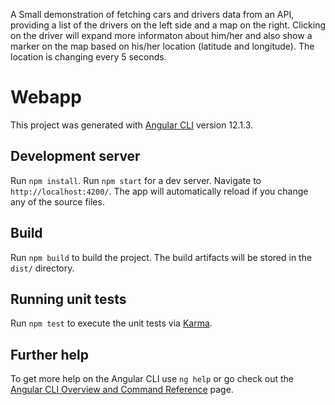 A Small demonstration of fetching cars and drivers data from an API, providing a list of the drivers on the left side and a map on the right. Clicking on the driver will expand more informaton about him/her and also show a marker on the map based on his/her location (latitude and longitude). The location is changing every 5 seconds.

# Webapp

This project was generated with [Angular CLI](https://github.com/angular/angular-cli) version 12.1.3.

## Development server

Run `npm install`.
Run `npm start` for a dev server. Navigate to `http://localhost:4200/`. The app will automatically reload if you change any of the source files.

## Build

Run `npm build` to build the project. The build artifacts will be stored in the `dist/` directory.

## Running unit tests

Run `npm test` to execute the unit tests via [Karma](https://karma-runner.github.io).

## Further help

To get more help on the Angular CLI use `ng help` or go check out the [Angular CLI Overview and Command Reference](https://angular.io/cli) page.
